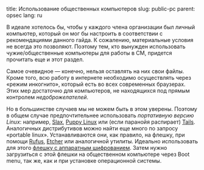 title: Использование общественных компьютеров
slug: public-pc
parent: opsec
lang: ru

В идеале хотелось бы, чтобы у каждого члена организации был личный компьютер, который он мог бы настроить в соответствии с рекомендациями данного гайда. К сожалению, материальные условия не всегда это позволяют. Поэтому тем, кто вынужден использовать чужие/общественные компьютеры для работы в СМ, придется прочитать еще и этот раздел.

Самое очевидное — конечно, нельзя оставлять на них свои файлы. Кроме того, всю работу в интернете необходимо осуществлять через «режим инкогнито», который есть во всех современных браузерах. Этих мер достаточно для компьютеров, не находящихся под прямым контролем *недоброжелателей*.

Но в большинстве случаев мы не можем быть в этом уверены. Поэтому в общем случае предпочтительнее использовать *портативную версию Linux*: например, [Slax](https://www.slax.org/), [Puppy Linux](https://puppylinux-woof-ce.github.io/) или (если паранойя распирает) [Tails](https://tails.boum.org/). Аналогичных дистрибутивов можно найти еще много по запросу «portable linux». Устанавливаются они, как правило, на флешку, при помощи [Rufus](https://rufus.ie/en/), [Etcher](https://www.balena.io/etcher/) или аналогичной утилиты. Идеально использовать для этого [флешку с аппаратным шифрованием](https://www.kingston.com/en/usb-flash-drives/datatraveler-2000-encrypted-usb-flash-drive). Затем нужно загрузиться с этой флешки на общественном компьютере через Boot menu, так же, как и при установке операционной системы.
